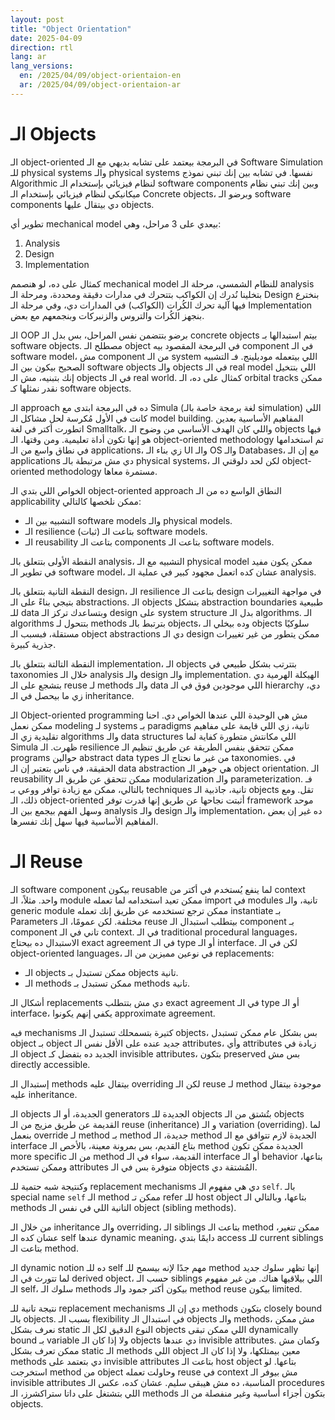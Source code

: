 ```yaml
---
layout: post
title: "Object Orientation"
date: 2025-04-09
direction: rtl
lang: ar
lang_versions:
  en: /2025/04/09/object-orientaion-en  
  ar: /2025/04/09/object-orientaion-ar 
---
```



# الـ Objects

الـ object-oriented في البرمجة بيعتمد على تشابه بديهي مع الـ Software Simulation للـ physical systems والـ physical systems نفسها. في تشابه بين إنك تبني نموذج Algorithmic لنظام فيزيائي بإستخدام الـ software components وبين إنك تبني نظام ميكانيكي لنظام فيزيائي بإستخدام الـ Concrete objects، وبرضو الـ software components دي بيتقال عليها objects.

تطوير أي mechanical model بيعدي على 3 مراحل، وهي:

1. Analysis
2. Design
3. Implementation

كمثال على ده، لو هنصمم mechanical model للنظام الشمسي، مرحلة الـ analysis بتخلينا نُدرك إن الكواكب بتتحرك في مدارات دقيقة ومحددة، ومرحلة الـ Design بنخترع فيها آلية تحرك الكُرات (الكواكب) في المدارات دي، وفي مرحلة الـ Implementation بنجهز الكُرات والتروس والزنبركات وبنجمعهم مع بعض.

الـ OOP برضو بتتضمن نفس المراحل، بس بدل الـ concrete objects بيتم استبدالها بـ software objects. مصطلح الـ object في البرمجة المقصود بيه component في الـ software model، مش component من الـ system اللي بيتعمله موديلينج. فـ التشبيه الصحيح بيكون بين الـ software objects والـ objects في الـ real model اللي بتتخيل إنك بتبنيه، مش الـ objects في الـ real world. كمثال على ده، الـ orbital tracks ممكن نقدر نمثلها كـ software objects.

الـ approach ده في البرمجة ابتدى مع Simula (لغة برمجة خاصة بالـ simulation) اللي كانت في الأول مُكرسة لحل مشاكل الـ model building. المفاهيم الأساسية بعدين اتطورت أكتر في لغة Smalltalk، واللي كان الهدف الأساسي من وضوح الـ objects فيها هو إنها تكون أداة تعليمية. ومن وقتها، الـ object-oriented methodology تم استخدامها في نطاق واسع من الـ applications، زي بناء الـ UI والـ OS والـ Databases، مع إن الـ applications دي مش مرتبطة بالـ physical systems، لكن لحد دلوقتي الـ object-oriented methodology مستمرة معاها.

الخواص اللي بتدي الـ object-oriented approach النطاق الواسع ده من الـ applicability ممكن نلخصها كالتالي:

- التشبيه بين الـ software models والـ physical models.
- الـ resilience (ثبات) بتاعت الـ software models.
- الـ reusability بتاعت الـ components بتاعت الـ software models.

النقطة الأولى بتتعلق بالـ analysis، التشبيه مع الـ physical model ممكن يكون مفيد في تطوير الـ software model، عشان كده اتعمل مجهود كبير في عملية الـ analysis.

النقطة التانية بتتعلق بالـ design، الـ resilience بتاعت الـ design في مواجهة التغييرات بتيجي بناءً على الـ abstractions. الـ objects بتشكل abstraction boundaries طبيعية للـ data وبتساعدك تركز الـ design على system structure بدل الـ algorithms. الـ algorithms بتتحول لـ methods بترتبط بالـ objects، وده بيخلي الـ objects سلوكيًا مستقلة، فبسبب الـ object abstractions دي الـ design ممكن يتطور من غير تغييرات جذرية كبيرة.

النقطة التالتة بتتعلق بالـ implementation، الـ objects بتترتب بشكل طبيعي في taxonomies خلال الـ analysis والـ design والـ implementation. الهيكلة الهرمية دي بتشجع على الـ reuse لـ methods والـ data اللي موجودين فوق في الـ hierarchy دي، زي ما بيحصل في الـ inheritance.

الـ Object-oriented programming مش هي الوحيدة اللي عندها الخواص دي. احنا ممكن نعمل modeling لـ systems بـ paradigms تانية، زي اللي قايمة على مفاهيم تقليدية زي الـ algorithms والـ data structures اللي مكانتش متطورة كفاية لما Simula ظهرت. الـ resilience ممكن تتحقق بنفس الطريقة عن طريق تنظيم الـ programs حوالين abstract data types من غير ما نحتاج الـ taxonomies. في الحقيقة، في ناس بتعتبر إن الـ data abstraction هي جوهر الـ object orientation. الـ reusability ممكن تتحقق عن طريق الـ modularization والـ parameterization. فـ بالتالي، ممكن مع زيادة توافر ووعي بـ techniques تانية، جاذبية الـ objects تقل. ومع ذلك، الـ object-oriented أثبتت نجاحها عن طريق إنها قدرت توفر framework موحد وسهل الفهم بيجمع بين الـ analysis والـ design والـ implementation، ده غير إن بعض المفاهيم الأساسية فيها سهل إنك تفسرها.

# الـ Reuse

الـ software component بيكون reusable لما ينفع يُستخدم في أكتر من context واحد. مثلاً، الـ module ممكن تعيد استخدامه لما تعمله import في modules تانية، والـ generic module ممكن ترجع تستخدمه عن طريق إنك تعمله instantiate بـ Parameters مختلفة. لكن عمومًا، الـ reuse بيتطلب استبدال الـ component بـ component تاني في الـ context.
في الـ traditional procedural languages، الاستبدال ده بيحتاج exact agreement في الـ type أو الـ interface. لكن في الـ object-oriented languages، في نوعين مميزين من الـ replacements:

- الـ objects ممكن تستبدل بـ objects تانية.
- الـ methods ممكن تستبدل بـ methods تانية.

أشكال الـ replacements دي مش بتتطلب exact agreement في الـ type أو الـ interface، يكفي إنهم يكونوا approximate agreement.

فيه mechanisms كتيرة بتسمحلك تستبدل الـ objects، بس بشكل عام ممكن تستبدل object بـ object جديد عنده على الأقل نفس الـ attributes، وأي attributes زيادة في الـ object الجديد ده بتفضل كـ invisible attributes، بتكون preserved بس مش directly accessible.

إستبدال الـ methods بيتقال عليه overriding لكن الـ reuse لـ method موجودة بيتقال عليه inheritance.

الـ objects الجديدة، أو الـ generators الجديدة للـ objects بتُشتق من الـ objects القديمة عن طريق مزيج من الـ reuse (inheritance) و الـ variation (overriding). لما بنعمل override لـ method بـ method جديدة، الـ method الجديدة لازم تتوافق مع الـ interface بتاع القديم، بس بمرونة معينة، بالأخص الـ method الجديدة ممكن تكون more specific من الـ method القديمة، سواء في الـ interface أو الـ behavior بتاعها، وممكن تستخدم attributes متوفرة بس في الـ objects المُشتقة دي.

وكنتيجة شبه حتمية للـ replacement mechanisms دي هي مفهوم الـ `self`. بالـ special name `self` الـ method ممكن تـ refer للـ host object بتاعها، وبالتالي الـ methods التانية اللي في نفس الـ object (sibling methods).

من خلال الـ inheritance والـ overriding، الـ siblings بتاعت الـ method ممكن تتغير، عشان كده الـ self عندها dynamic meaning، دايمًا بتدي access للـ current siblings بتاعت الـ method.

الـ dynamic notion ده للـ self مهم جدًا لإنه بيسمح للـ method إنها تظهر سلوك جديد لما تتورث في الـ derived object، حسب الـ siblings اللي بيلاقيها هناك. من غير مفهوم الـ self، سلوك الـ methods بيكون أكتر جمود والـ method reuse بيكون limited.

نتيجة تانية للـ replacement mechanisms دي إن الـ methods بتكون closely bound بالـ objects. بسبب الـ flexibility في استبدال الـ objects والـ methods، مش ممكن نعرف بشكل static النوع الدقيق لكل الـ objects اللي ممكن تبقى dynamically bound بـ variable ولا إذا كان الـ objects دي عندها invisible attributes. وكمان مش ممكن تعرف بشكل static الـ methods اللي object معين بيمتلكها، ولا إذا كان الـ methods دي بتعتمد على invisible attributes بتاعت الـ host object بتاعها. لو استخرجت method من object وحاولت تعمله reuse في context مش بيوفر الـ invisible attributes المناسبة، ده مش هيبقى سليم. عشان كده، عكس الـ procedures اللي بتشتغل على داتا ستراكشرز، الـ methods بتكون أجزاء أساسية وغير منفصلة من الـ objects.